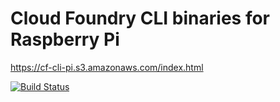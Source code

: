 # Cloud Foundry CLI binaries for Raspberry Pi

https://cf-cli-pi.s3.amazonaws.com/index.html

[![Build Status](https://travis-ci.org/mmb/cf-cli-pi.svg?branch=master)](https://travis-ci.org/mmb/cf-cli-pi)
